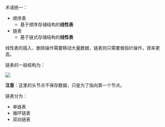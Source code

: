 术语统一：

- 顺序表
    - 基于顺序存储结构的**线性表**
- 链表
    - 基于链式存储结构的**线性表**

线性表的插入、删除操作需要移动大量数据，链表则只需要做指针操作，效率更高。

链表的一般结构为：

![](https://md-pic-1259272405.cos.ap-guangzhou.myqcloud.com/img/20200516204957.png)

**注意**：这里的头节点不保存数据，只是为了指向第一个节点。

链表分为：
- 单链表
- 循环链表
- 双向链表

